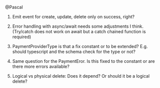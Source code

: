 @Pascal

1. Emit event for create, update, delete only on success, right?
2. Error handling with async/await needs some adjustments I think. (Try/catch does not work on await but a catch chained function is required)

3. PaymentProviderType is that a fix constant or to be extended? E.g. should typescript and the schema check for the type or not? 
4. Same question for the PaymentEror. Is this fixed to the constant or are there more errors available?

5. Logical vs physical delete: Does it depend? Or should it be a logical delete?